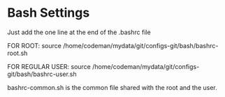 Bash Settings
============

Just add the one line at the end of the .bashrc file

FOR ROOT:
source /home/codeman/mydata/git/configs-git/bash/bashrc-root.sh

FOR REGULAR USER:
source /home/codeman/mydata/git/configs-git/bash/bashrc-user.sh


bashrc-common.sh is the common file shared with the root and the user.
